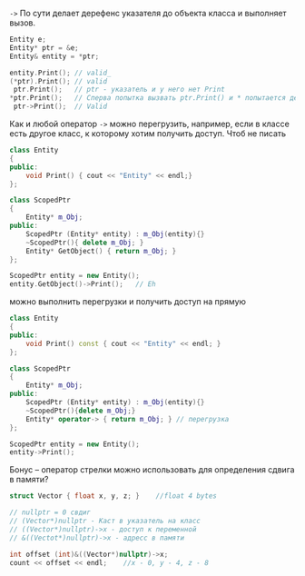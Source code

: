 `->` По сути делает дерефенс указателя до объекта класса и выполняет вызов.
```c++
Entity e;
Entity* ptr = &e;
Entity& entity = *ptr;

entity.Print(); // valid_
(*ptr).Print(); // valid
 ptr.Print();   // ptr - указатель и у него нет Print
*ptr.Print();   // Сперва попытка вызвать ptr.Print() и * попытается дереференсить возвращаемый результат Print
 ptr->Print();  // Valid
```
Как и любой оператор `->` можно перегрузить, например, если в классе есть другое класс, к которому хотим получить доступ. Чтоб не писать
```c++
class Entity 
{
public:
    void Print() { cout << "Entity" << endl;}
};

class ScopedPtr
{
    Entity* m_Obj;
public:
    ScopedPtr (Entity* entity) : m_Obj(entity){}
    ~ScopedPtr(){ delete m_Obj; }
    Entity* GetObject() { return m_Obj; }
};

ScopedPtr entity = new Entity();
entity.GetObject()->Print();   // Eh
```
можно выполнить перегрузки и получить доступ на прямую
```c++
class Entity 
{
public:
    void Print() const { cout << "Entity" << endl; }  
};

class ScopedPtr
{
    Entity* m_Obj;
public:
    ScopedPtr (Entity* entity) : m_Obj(entity){}
    ~ScopedPtr(){delete m_Obj;}
    Entity* operator-> { return m_Obj; } // перегрузка
};

ScopedPtr entity = new Entity();
entity->Print();
```
Бонус – оператор стрелки можно использовать для определения сдвига в памяти?
```C++
struct Vector { float x, y, z; }    //float 4 bytes

// nullptr = 0 свдиг
// (Vector*)nullptr - Каст в указатель на класс
// ((Vector*)nullptr)->x - доступ к переменной
// &((Vectot*)nullptr)->x - адресс в памяти 

int offset (int)&((Vector*)nullptr)->x;
count << offset << endl;    //x - 0, y - 4, z - 8

```